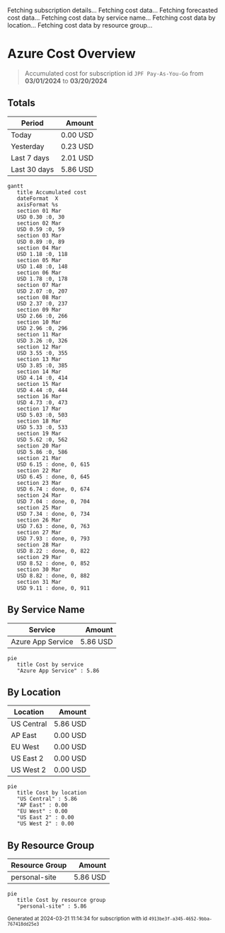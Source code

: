 Fetching subscription details...
Fetching cost data...
Fetching forecasted cost data...
Fetching cost data by service name...
Fetching cost data by location...
Fetching cost data by resource group...
# Azure Cost Overview

> Accumulated cost for subscription id `JPF Pay-As-You-Go` from **03/01/2024** to **03/20/2024**

## Totals

|Period|Amount|
|---|---:|
|Today|0.00 USD|
|Yesterday|0.23 USD|
|Last 7 days|2.01 USD|
|Last 30 days|5.86 USD|

```mermaid
gantt
   title Accumulated cost
   dateFormat  X
   axisFormat %s
   section 01 Mar
   USD 0.30 :0, 30
   section 02 Mar
   USD 0.59 :0, 59
   section 03 Mar
   USD 0.89 :0, 89
   section 04 Mar
   USD 1.18 :0, 118
   section 05 Mar
   USD 1.48 :0, 148
   section 06 Mar
   USD 1.78 :0, 178
   section 07 Mar
   USD 2.07 :0, 207
   section 08 Mar
   USD 2.37 :0, 237
   section 09 Mar
   USD 2.66 :0, 266
   section 10 Mar
   USD 2.96 :0, 296
   section 11 Mar
   USD 3.26 :0, 326
   section 12 Mar
   USD 3.55 :0, 355
   section 13 Mar
   USD 3.85 :0, 385
   section 14 Mar
   USD 4.14 :0, 414
   section 15 Mar
   USD 4.44 :0, 444
   section 16 Mar
   USD 4.73 :0, 473
   section 17 Mar
   USD 5.03 :0, 503
   section 18 Mar
   USD 5.33 :0, 533
   section 19 Mar
   USD 5.62 :0, 562
   section 20 Mar
   USD 5.86 :0, 586
   section 21 Mar
   USD 6.15 : done, 0, 615
   section 22 Mar
   USD 6.45 : done, 0, 645
   section 23 Mar
   USD 6.74 : done, 0, 674
   section 24 Mar
   USD 7.04 : done, 0, 704
   section 25 Mar
   USD 7.34 : done, 0, 734
   section 26 Mar
   USD 7.63 : done, 0, 763
   section 27 Mar
   USD 7.93 : done, 0, 793
   section 28 Mar
   USD 8.22 : done, 0, 822
   section 29 Mar
   USD 8.52 : done, 0, 852
   section 30 Mar
   USD 8.82 : done, 0, 882
   section 31 Mar
   USD 9.11 : done, 0, 911
```

## By Service Name

|Service|Amount|
|---|---:|
|Azure App Service|5.86 USD|

```mermaid
pie
   title Cost by service
   "Azure App Service" : 5.86
```

## By Location

|Location|Amount|
|---|---:|
|US Central|5.86 USD|
|AP East|0.00 USD|
|EU West|0.00 USD|
|US East 2|0.00 USD|
|US West 2|0.00 USD|

```mermaid
pie
   title Cost by location
   "US Central" : 5.86
   "AP East" : 0.00
   "EU West" : 0.00
   "US East 2" : 0.00
   "US West 2" : 0.00
```

## By Resource Group

|Resource Group|Amount|
|---|---:|
|personal-site|5.86 USD|

```mermaid
pie
   title Cost by resource group
   "personal-site" : 5.86
```

<sup>Generated at 2024-03-21 11:14:34 for subscription with id `4913be3f-a345-4652-9bba-767418dd25e3`</sup>

